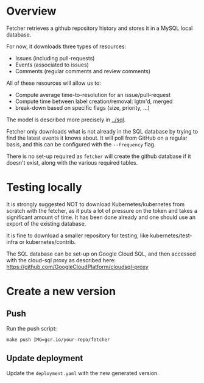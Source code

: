 Overview
========

Fetcher retrieves a github repository history and stores it in a MySQL local
database.

For now, it downloads three types of resources:
- Issues (including pull-requests)
- Events (associated to issues)
- Comments (regular comments and review comments)

All of these resources will allow us to:
- Compute average time-to-resolution for an issue/pull-request
- Compute time between label creation/removal: lgtm'd, merged
- break-down based on specific flags (size, priority, ...)

The model is described more precisely in [../sql](../sql/).

Fetcher only downloads what is not already in the SQL database by trying to find
the latest events it knows about. It will poll from GitHub on a regular basis,
and this can be configured with the `--frequency` flag.

There is no set-up required as `fetcher` will create the github database if it
doesn't exist, along with the various required tables.

Testing locally
===============

It is strongly suggested NOT to download Kubernetes/kubernetes from scratch with
the fetcher, as it puts a lot of pressure on the token and takes a significant
amount of time. It has been done already and one should use an export of the
existing database.

It is fine to download a smaller repository for testing, like
kubernetes/test-infra or kubernetes/contrib.

The SQL database can be set-up on Google Cloud SQL, and then accessed with the
cloud-sql proxy as described here:
https://github.com/GoogleCloudPlatform/cloudsql-proxy


Create a new version
====================
Push
----

Run the push script:
```
make push IMG=gcr.io/your-repo/fetcher
```

Update deployment
-----------------

Update the `deployment.yaml` with the new generated version.
